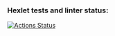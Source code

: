 ### Hexlet tests and linter status:
[![Actions Status](https://github.com/lovedr6s/python-project-49/actions/workflows/hexlet-check.yml/badge.svg)](https://github.com/lovedr6s/python-project-49/actions)
